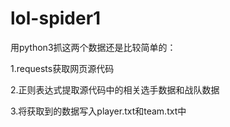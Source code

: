 # lol-spider1
用python3抓这两个数据还是比较简单的：

1.requests获取网页源代码

2.正则表达式提取源代码中的相关选手数据和战队数据

3.将获取到的数据写入player.txt和team.txt中
